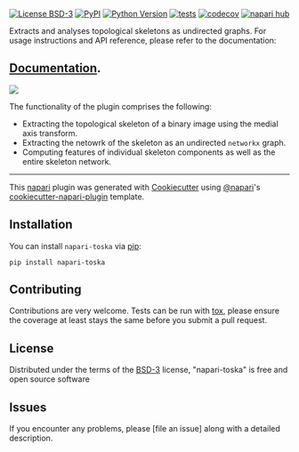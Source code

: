 
[![License BSD-3](https://img.shields.io/pypi/l/napari-toska.svg?color=green)](https://github.com/allysonryan/napari-toska/raw/main/LICENSE)
[![PyPI](https://img.shields.io/pypi/v/napari-toska.svg?color=green)](https://pypi.org/project/napari-toska)
[![Python Version](https://img.shields.io/pypi/pyversions/napari-toska.svg?color=green)](https://python.org)
[![tests](https://github.com/allysonryan/napari-toska/workflows/tests/badge.svg)](https://github.com/allysonryan/napari-toska/actions)
[![codecov](https://codecov.io/gh/allysonryan/napari-toska/branch/main/graph/badge.svg)](https://codecov.io/gh/allysonryan/napari-toska)
[![napari hub](https://img.shields.io/endpoint?url=https://api.napari-hub.org/shields/napari-toska)](https://napari-hub.org/plugins/napari-toska)

Extracts and analyses topological skeletons as undirected graphs. For usage instructions and API reference, please refer to the documentation:

## [Documentation](https://allysonryan.github.io/napari-toska/).

![](https://github.com/allysonryan/napari-toska/raw/main/docs/imgs/3d_skeleton_analysis.gif)

The functionality of the plugin comprises the following:

- Extracting the topological skeleton of a binary image using the medial axis transform.
- Extracting the netowrk of the skeleton as an undirected `networkx` graph.
- Computing features of individual skeleton components as well as the entire skeleton network.

----------------------------------

This [napari] plugin was generated with [Cookiecutter] using [@napari]'s [cookiecutter-napari-plugin] template.

<!--
Don't miss the full getting started guide to set up your new package:
https://github.com/napari/cookiecutter-napari-plugin#getting-started

and review the napari docs for plugin developers:
https://napari.org/stable/plugins/index.html
-->

## Installation

You can install `napari-toska` via [pip]:

    pip install napari-toska




## Contributing

Contributions are very welcome. Tests can be run with [tox], please ensure
the coverage at least stays the same before you submit a pull request.

## License

Distributed under the terms of the [BSD-3] license,
"napari-toska" is free and open source software

## Issues

If you encounter any problems, please [file an issue] along with a detailed description.

[napari]: https://github.com/napari/napari
[Cookiecutter]: https://github.com/audreyr/cookiecutter
[@napari]: https://github.com/napari
[MIT]: http://opensource.org/licenses/MIT
[BSD-3]: http://opensource.org/licenses/BSD-3-Clause
[GNU GPL v3.0]: http://www.gnu.org/licenses/gpl-3.0.txt
[GNU LGPL v3.0]: http://www.gnu.org/licenses/lgpl-3.0.txt
[Apache Software License 2.0]: http://www.apache.org/licenses/LICENSE-2.0
[Mozilla Public License 2.0]: https://www.mozilla.org/media/MPL/2.0/index.txt
[cookiecutter-napari-plugin]: https://github.com/napari/cookiecutter-napari-plugin

[napari]: https://github.com/napari/napari
[tox]: https://tox.readthedocs.io/en/latest/
[pip]: https://pypi.org/project/pip/
[PyPI]: https://pypi.org/
